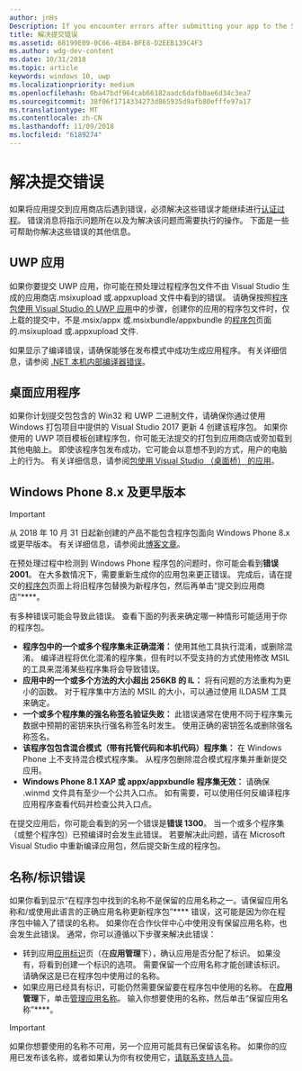 ```yaml
---
author: jnHs
Description: If you encounter errors after submitting your app to the Store, you must resolve them in order to continue the certification process.
title: 解决提交错误
ms.assetid: 68199E09-0C66-4EB4-BFE8-D2EEB139C4F3
ms.author: wdg-dev-content
ms.date: 10/31/2018
ms.topic: article
keywords: windows 10, uwp
ms.localizationpriority: medium
ms.openlocfilehash: 0ba47bdf964cab66182aadc6dafb0ae6d34c3ea7
ms.sourcegitcommit: 38f06f1714334273d865935d9afb80efffe97a17
ms.translationtype: MT
ms.contentlocale: zh-CN
ms.lasthandoff: 11/09/2018
ms.locfileid: "6189274"
---
```

# <a name="resolve-submission-errors"></a>解决提交错误

如果将应用提交到应用商店后遇到错误，必须解决这些错误才能继续进行[认证过程](the-app-certification-process.md)。 错误消息将指示问题所在以及为解决该问题而需要执行的操作。 下面是一些可帮助你解决这些错误的其他信息。

## <a name="uwp-apps"></a>UWP 应用

如果你要提交 UWP 应用，你可能在预处理过程程序包文件不由 Visual Studio 生成的应用商店.msixupload 或.appxupload 文件中看到的错误。 请确保按照[程序包使用 Visual Studio 的 UWP 应用](../packaging/packaging-uwp-apps.md)中的步骤，创建你的应用的程序包文件时，仅上载的提交中，不是.msix/appx 或.msixbundle/appxbundle 的[程序包](upload-app-packages.md)页面的.msixupload 或.appxupload 文件.

如果显示了编译错误，请确保能够在发布模式中成功生成应用程序。 有关详细信息，请参阅 [.NET 本机内部编译器错误](http://go.microsoft.com/fwlink/p/?LinkID=613098)。

## <a name="desktop-application"></a>桌面应用程序

如果你计划提交包包含的 Win32 和 UWP 二进制文件，请确保你通过使用 Windows 打包项目中提供的 Visual Studio 2017 更新 4 创建该程序包。 如果你使用的 UWP 项目模板创建程序包，你可能无法提交的打包到应用商店或旁加载到其他电脑上。 即使该程序包发布成功，它可能会以意想不到的方式，用户的电脑上的行为。 有关详细信息，请参阅[包使用 Visual Studio （桌面桥） 的应用]( https://docs.microsoft.com/windows/uwp/porting/desktop-to-uwp-packaging-dot-net)。

## <a name="windows-phone-8x-and-earlier"></a>Windows Phone 8.x 及更早版本

> [!IMPORTANT]
> 从 2018 年 10 月 31 日起新创建的产品不能包含程序包面向 Windows Phone 8.x 或更早版本。 有关详细信息，请参阅此[博客文章](https://blogs.windows.com/buildingapps/2018/08/20/important-dates-regarding-apps-with-windows-phone-8-x-and-earlier-and-windows-8-8-1-packages-submitted-to-microsoft-store/#SzKghBbqDMlmAO4c.97)。

在预处理过程中检测到 Windows Phone 程序包的问题时，你可能会看到**错误 2001**。 在大多数情况下，需要重新生成你的应用包来更正错误。 完成后，请在提交的[程序包](upload-app-packages.md)页面上将旧程序包替换为新程序包，然后再单击“提交到应用商店”****。

有多种错误可能会导致此错误。 查看下面的列表来确定哪一种情形可能适用于你的程序包。

-   **程序包中的一个或多个程序集未正确混淆：** 使用其他工具执行混淆，或删除混淆。 编译进程将优化混淆的程序集，但有时以不受支持的方式使用修改 MSIL 的工具来混淆某些程序集将会导致错误。
-   **应用中的一个或多个方法的大小超出 256KB 的 IL：** 将有问题的方法重构为更小的函数。 对于程序集中方法的 MSIL 的大小，可以通过使用 ILDASM 工具来确定。
-   **一个或多个程序集的强名称签名验证失败：** 此错误通常在使用不同于程序集元数据中预期的密钥来执行强名称签名时发生。 使用正确的密钥签名或删除强名称签名。
-   **该程序包包含混合模式（带有托管代码和本机代码）程序集：** 在 Windows Phone 上不支持混合模式程序集。 从程序包删除混合模式程序集并重新提交应用。
-   **Windows Phone 8.1 XAP 或 appx/appxbundle 程序集无效：** 请确保 .winmd 文件具有至少一个公共入口点。 如有需要，可以使用任何反编译程序应用程序查看代码并检查公共入口点。

在提交应用后，你可能会看到的另一个错误是**错误 1300**。 当一个或多个程序集（或整个程序包）已预编译时会发生此错误。 若要解决此问题，请在 Microsoft Visual Studio 中重新编译应用包，然后提交新生成的程序包。

## <a name="nameidentity-errors"></a>名称/标识错误

如果你看到显示“在程序包中找到的名称不是保留的应用名称之一。请保留应用名称和/或使用此语言的正确应用名称更新程序包”**** 错误，这可能是因为你在程序包中输入了错误的名称。 如果你在合作伙伴中心中使用没有保留应用名称，也会发生此错误。 通常，你可以遵循以下步骤来解决此错误：

- 转到应用[应用标识](view-app-identity-details.md)页（在**应用管理**下），确认应用是否分配了标识。 如果没有，将看到创建一个标识的选项。 需要保留一个应用名称才能创建该标识。 请确保这是已在程序包中使用过的名称。
- 如果应用已经具有标识，可能仍然需要保留要在程序包中使用的名称。 在**应用管理**下，单击[管理应用名称](manage-app-names.md)。 输入你想要使用的名称，然后单击“保留应用名称”****。

> [!IMPORTANT]
>  如果你想要使用的名称不可用，另一个应用可能具有已保留该名称。 如果你的应用已发布该名称，或者如果认为你有权使用它，[请联系支持人员](https://go.microsoft.com/fwlink/p/?LinkId=331509)。  

 

 




